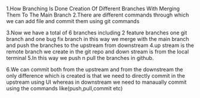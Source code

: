 1.How Branching Is Done Creation Of Different Branches With Merging Them To The Main Branch
2.There are different commands through which we can add file and commit them using git commands

3.Now we have a total of 6 branches including 2 feature branches one git branch and one bug fix branch in this way we merge with the main branch and push the branches to the upstream from downstream
4.up stream is the remote branch we create in the git repo and down stream is from the local terminal
5.In this way we push n pull the branches in github.

6.We can commit both from the upstream and from the downstream the only difference which is created is that we need to directly commit in the upstream using UI whereas in downstream we need to manaually commit using the commands like(push,pull,commit etc)
